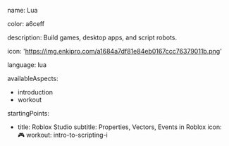 name: Lua

color: a6ceff

description: Build games, desktop apps, and script robots.

icon: 'https://img.enkipro.com/a1684a7df81e84eb0167ccc76379011b.png'

language: lua

availableAspects:
  - introduction
  - workout
 
startingPoints:
  - title: Roblox Studio
    subtitle: Properties, Vectors, Events in Roblox
    icon: 🎮
    workout: intro-to-scripting-i

